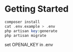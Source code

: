 # Getting Started

```php
composer install
cat .env.example > .env
php artisan key:generate
php artisan migrate
```

set OPENAI_KEY in .env
